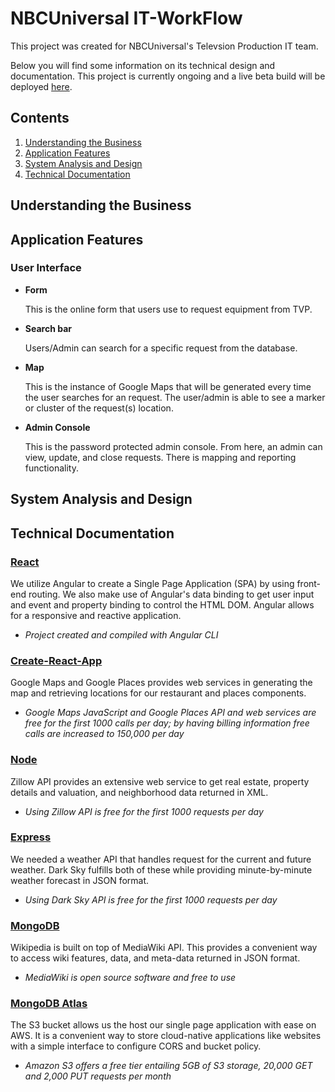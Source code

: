# NBCUniversal IT-WorkFlow

This project was created for NBCUniversal's Televsion Production IT team.

Below you will find some information on its technical design and documentation.
This project is currently ongoing and a live beta build will be deployed
[here](https://nbcu-tvp-beta.herokuapp.com).

## Contents

1. [Understanding the Business](#understanding-the-business)
2. [Application Features](#application-features)
3. [System Analysis and Design](#system-analysis-and-design)
4. [Technical Documentation](#technical-documentation)

## Understanding the Business

## Application Features

### User Interface

* **Form**

  This is the online form that users use to request equipment from TVP.

* **Search bar**

  Users/Admin can search for a specific request from the database.

* **Map**

  This is the instance of Google Maps that will be generated every time the user
  searches for an request. The user/admin is able to see a marker or cluster of
  the request(s) location.

* **Admin Console**

  This is the password protected admin console. From here, an admin can view,
  update, and close requests. There is mapping and reporting functionality.

## System Analysis and Design

## Technical Documentation

### [React](https://angular.io)

We utilize Angular to create a Single Page Application (SPA) by using front-end
routing. We also make use of Angular's data binding to get user input and event
and property binding to control the HTML DOM. Angular allows for a responsive
and reactive application.

* _Project created and compiled with Angular CLI_

### [Create-React-App](https://console.developers.google.com/apis/library)

Google Maps and Google Places provides web services in generating the map and
retrieving locations for our restaurant and places components.

* _Google Maps JavaScript and Google Places API and web services are free for
  the first 1000 calls per day; by having billing information free calls are
  increased to 150,000 per day_

### [Node](https://www.zillow.com/howto/api/APIOverview.htm)

Zillow API provides an extensive web service to get real estate, property
details and valuation, and neighborhood data returned in XML.

* _Using Zillow API is free for the first 1000 requests per day_

### [Express](https://darksky.net/dev/)

We needed a weather API that handles request for the current and future weather.
Dark Sky fulfills both of these while providing minute-by-minute weather
forecast in JSON format.

* _Using Dark Sky API is free for the first 1000 requests per day_

### [MongoDB](https://www.mediawiki.org/wiki/API:Main_page)

Wikipedia is built on top of MediaWiki API. This provides a convenient way to
access wiki features, data, and meta-data returned in JSON format.

* _MediaWiki is open source software and free to use_

### [MongoDB Atlas](https://aws.amazon.com/s3/)

The S3 bucket allows us the host our single page application with ease on AWS.
It is a convenient way to store cloud-native applications like websites with a
simple interface to configure CORS and bucket policy.

* _Amazon S3 offers a free tier entailing 5GB of S3 storage, 20,000 GET and
  2,000 PUT requests per month_
